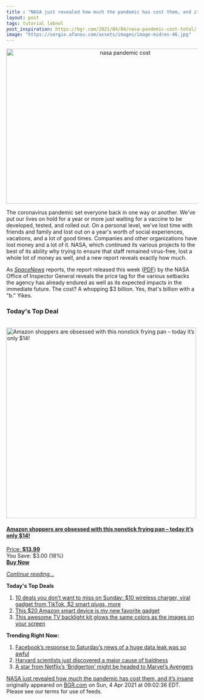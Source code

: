 ```yaml
---
title : "NASA just revealed how much the pandemic has cost them, and it’s insane"
layout: post
tags: tutorial labnol
post_inspiration: https://bgr.com/2021/04/04/nasa-pandemic-cost-total/
image: "https://sergio.afanou.com/assets/images/image-midres-46.jpg"
---
```


<center><a href="https://bgr.com/2021/04/04/nasa-pandemic-cost-total/" class="bgr-rss-featured-image bgr-rss-test-class"><img loading="lazy" width="610" height="407" src="https://bgr.com/wp-content/uploads/2020/04/demo-2_nasa-logo-20200401-img_4007-e1585940618760.jpg?quality=70&amp;strip=all&amp;w=610" class="attachment-feed_normal size-feed_normal wp-post-image" alt="nasa pandemic cost" loading="lazy" srcset="https://bgr.com/wp-content/uploads/2020/04/demo-2_nasa-logo-20200401-img_4007-e1585940618760.jpg 2500w, https://bgr.com/wp-content/uploads/2020/04/demo-2_nasa-logo-20200401-img_4007-e1585940618760.jpg?resize=150,100 150w, https://bgr.com/wp-content/uploads/2020/04/demo-2_nasa-logo-20200401-img_4007-e1585940618760.jpg?resize=300,200 300w, https://bgr.com/wp-content/uploads/2020/04/demo-2_nasa-logo-20200401-img_4007-e1585940618760.jpg?resize=768,512 768w, https://bgr.com/wp-content/uploads/2020/04/demo-2_nasa-logo-20200401-img_4007-e1585940618760.jpg?resize=1024,683 1024w, https://bgr.com/wp-content/uploads/2020/04/demo-2_nasa-logo-20200401-img_4007-e1585940618760.jpg?resize=1536,1024 1536w, https://bgr.com/wp-content/uploads/2020/04/demo-2_nasa-logo-20200401-img_4007-e1585940618760.jpg?resize=2048,1366 2048w, https://bgr.com/wp-content/uploads/2020/04/demo-2_nasa-logo-20200401-img_4007-e1585940618760.jpg?resize=610,407 610w, https://bgr.com/wp-content/uploads/2020/04/demo-2_nasa-logo-20200401-img_4007-e1585940618760.jpg?resize=685,456 685w, https://bgr.com/wp-content/uploads/2020/04/demo-2_nasa-logo-20200401-img_4007-e1585940618760.jpg?resize=664,443 664w, https://bgr.com/wp-content/uploads/2020/04/demo-2_nasa-logo-20200401-img_4007-e1585940618760.jpg?resize=252,168 252w, https://bgr.com/wp-content/uploads/2020/04/demo-2_nasa-logo-20200401-img_4007-e1585940618760.jpg?resize=1200,800 1200w, https://bgr.com/wp-content/uploads/2020/04/demo-2_nasa-logo-20200401-img_4007-e1585940618760.jpg?resize=782,521 782w, https://bgr.com/wp-content/uploads/2020/04/demo-2_nasa-logo-20200401-img_4007-e1585940618760.jpg?resize=827,551 827w, https://bgr.com/wp-content/uploads/2020/04/demo-2_nasa-logo-20200401-img_4007-e1585940618760.jpg?resize=870,580 870w, https://bgr.com/wp-content/uploads/2020/04/demo-2_nasa-logo-20200401-img_4007-e1585940618760.jpg?resize=191,127 191w, https://bgr.com/wp-content/uploads/2020/04/demo-2_nasa-logo-20200401-img_4007-e1585940618760.jpg?resize=166,110 166w, https://bgr.com/wp-content/uploads/2020/04/demo-2_nasa-logo-20200401-img_4007-e1585940618760.jpg?resize=800,533 800w, https://bgr.com/wp-content/uploads/2020/04/demo-2_nasa-logo-20200401-img_4007-e1585940618760.jpg?resize=220,147 220w" sizes="(max-width: 610px) 100vw, 610px" title="nasa pandemic cost" /></a></center><p>The coronavirus pandemic set everyone back in one way or another. We've put our lives on hold for a year or more just waiting for a vaccine to be developed, tested, and rolled out. On a personal level, we've lost time with friends and family and lost out on a year's worth of social experiences, vacations, and a lot of good times. Companies and other organizations have lost money and a lot of it. NASA, which continued its various projects to the best of its ability why trying to ensure that staff remained virus-free, lost a whole lot of money as well, and a new report reveals exactly how much.</p>
<p>As <em><a href="https://spacenews.com/pandemic-to-cost-nasa-up-to-3-billion/">SpaceNews</a></em> reports, the report released this week (<a href="https://oig.nasa.gov/docs/IG-21-016.pdf">PDF</a>) by the NASA Office of Inspector General reveals the price tag for the various setbacks the agency has already endured as well as its expected impacts in the immediate future. The cost? A whopping $3 billion. Yes, that's billion with a "b." Yikes.</p>
<h3>Today's Top Deal</h3>
<p><a href="https://www.amazon.com/Carote-Stone-Derived-Non-Stick-Switzerland-Including/dp/B0732NXYNS?tag=b0c55topdeals-20"><br><img height="500px" width="500px" src="https://m.media-amazon.com/images/I/41WpDGJAThL.jpg" alt="Amazon shoppers are obsessed with this nonstick frying pan &ndash; today it&rsquo;s only $14!"><br></a></p>
<h4><a href="https://www.amazon.com/Carote-Stone-Derived-Non-Stick-Switzerland-Including/dp/B0732NXYNS?tag=b0c55rss-20">Amazon shoppers are obsessed with this nonstick frying pan &ndash; today it&rsquo;s only $14!</a></h4>
<p><a href="https://www.amazon.com/Carote-Stone-Derived-Non-Stick-Switzerland-Including/dp/B0732NXYNS?tag=b0c55rss-20">Price: <strong>$13.99</strong></a><br><span>You Save: $3.00 (18%)</span><br><strong><a href="https://www.amazon.com/Carote-Stone-Derived-Non-Stick-Switzerland-Including/dp/B0732NXYNS?tag=b0c55rss-20">Buy Now</a></strong></p>
<p><a href="https://bgr.com/2021/04/04/nasa-pandemic-cost-total/" class="more-link"><em>Continue reading...</em></a></p>

<p><strong>Today's Top Deals</strong></p>
<ol>
<li><a href="https://bgr.com/2021/04/04/amazon-deals-of-the-day-on-apr-4-2021/?utm_source=rss&#038;utm_campaign=topdeals">10 deals you don&#8217;t want to miss on Sunday: $10 wireless charger, viral gadget from TikTok, $2 smart plugs, more</a></li>
<li><a href="https://bgr.com/2021/04/02/best-amazon-devices-dash-smart-shelf-deals/?utm_source=rss&#038;utm_campaign=topdeals">This $20 Amazon smart device is my new favorite gadget</a></li>
<li><a href="https://bgr.com/2019/09/26/tv-backlight-kit-on-amazon-ambilight/?utm_source=rss&#038;utm_campaign=topdeals">This awesome TV backlight kit glows the same colors as the images on your screen</a></li>
</ol>

<p><strong>Trending Right Now:</strong></p>
<ol>
<li><a href="https://bgr.com/2021/04/03/facebook-data-leak-533-million-user-records-leaked-online/">Facebook’s response to Saturday’s news of a huge data leak was so awful</a></li>
<li><a href="https://bgr.com/2021/04/03/hair-loss-cure-mice-study/">Harvard scientists just discovered a major cause of baldness</a></li>
<li><a href="https://bgr.com/2021/04/04/marvel-movies-rumors-black-panther-2-rege-jean-page-bridgerton/">A star from Netflix&#8217;s &#8216;Bridgerton&#8217; might be headed to Marvel&#8217;s Avengers</a></li>
</ol>
<p><a href="https://bgr.com/2021/04/04/nasa-pandemic-cost-total/">NASA just revealed how much the pandemic has cost them, and it’s insane</a> originally appeared on <a href="http://bgr.com">BGR.com</a> on Sun, 4 Apr 2021 at 09:02:36 EDT. Please see our terms for use of feeds.</p>